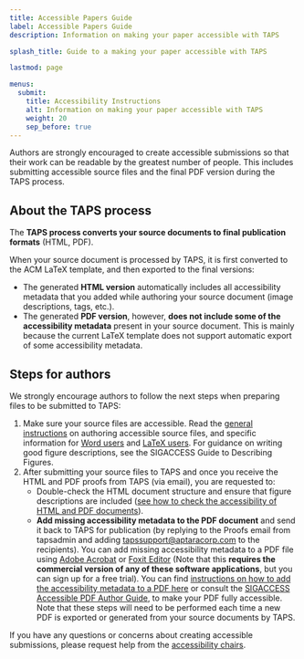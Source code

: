 ```yaml
---
title: Accessible Papers Guide
label: Accessible Papers Guide
description: Information on making your paper accessible with TAPS

splash_title: Guide to a making your paper accessible with TAPS

lastmod: page

menus:
  submit:
    title: Accessibility Instructions
    alt: Information on making your paper accessible with TAPS
    weight: 20
    sep_before: true
---
```


Authors are strongly encouraged to create accessible submissions so that their work can be readable by the greatest number of people. This includes submitting accessible source files and the final PDF version during the TAPS process.

## About the TAPS process

The **TAPS process converts your source documents to final publication formats** (HTML, PDF). 

When your source document is processed by TAPS, it is first converted to the ACM LaTeX template, and then exported to the final versions:

* The generated **HTML version** automatically includes all accessibility metadata that you added while authoring your source document (image descriptions, tags, etc.). 
* The generated **PDF version**, however, **does not include some of the accessibility metadata** present in your source document. This is mainly because the current LaTeX template does not support automatic export of some accessibility metadata.

## Steps for authors

We strongly encourage authors to follow the next steps when preparing files to be submitted to TAPS:

1. Make sure your source files are accessible. Read the [general instructions](https://sigchi.org/conferences/author-resources/accessibility-guide/#authoring-an-accessible-document) on authoring accessible source files, and specific information for [Word users](https://sigchi.org/conferences/author-resources/accessibility-guide/#for-word-users) and [LaTeX users](https://sigchi.org/conferences/author-resources/accessibility-guide/#for-latex-users). For guidance on writing good figure descriptions, see the SIGACCESS Guide to Describing Figures.
2. After submitting your source files to TAPS and once you receive the HTML and PDF proofs from TAPS (via email), you are requested to:
   * Double-check the HTML document structure and ensure that figure descriptions are included ([see how to check the accessibility of HTML and PDF documents](https://sigchi.org/conferences/author-resources/accessibility-guide/#checking-accessibility-of-html-and-pdf-documents)).
   * **Add missing accessibility metadata to the PDF document** and send it back to TAPS for publication (by replying to the Proofs email from tapsadmin and adding tapssupport@aptaracorp.com to the recipients). You can add missing accessibility metadata to a PDF file using [Adobe Acrobat](https://www.adobe.com/uk/acrobat/acrobat-pro.html) or [Foxit Editor](https://www.foxit.com/pdf-editor/) (Note that this **requires the commercial version of any of these software applications**, but you can sign up for a free trial). You can find [instructions on how to add the accessibility metadata to a PDF here](https://sigchi.org/conferences/author-resources/accessibility-guide/#adding-accessibility-metadata-to-a-pdf) or consult the [SIGACCESS Accessible PDF Author Guide](http://www.sigaccess.org/welcome-to-sigaccess/resources/accessible-pdf-author-guide/), to make your PDF fully accessible. Note that these steps will need to be performed each time a new PDF is exported or generated from your source documents by TAPS. 

If you have any questions or concerns about creating accessible submissions, please request help from the [accessibility chairs](mailto:contact@tas.ac.uk "Contact the TAS '24 accessibility chairs").
